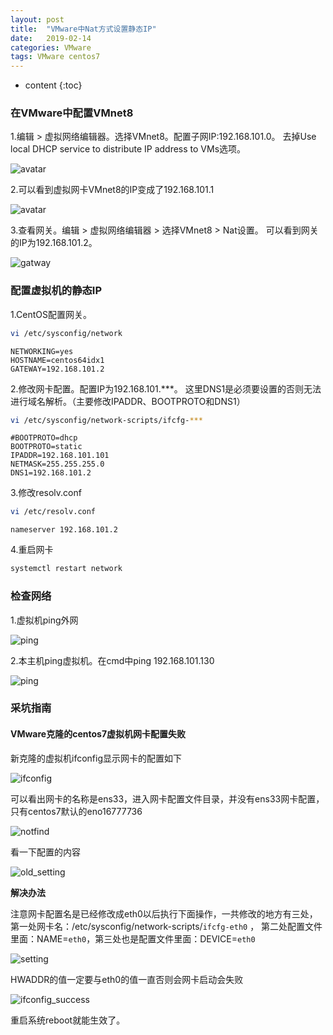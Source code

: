 ```yaml
---
layout: post
title:  "VMware中Nat方式设置静态IP"
date:   2019-02-14
categories: VMware
tags: VMware centos7
---
```


* content
{:toc}



### 在VMware中配置VMnet8

1.编辑 > 虚拟网络编辑器。选择VMnet8。配置子网IP:192.168.101.0。
去掉Use local DHCP service to distribute IP address to VMs选项。

![avatar](../img/2019-2-14-VWMare/edit_vmnet8.png)


2.可以看到虚拟网卡VMnet8的IP变成了192.168.101.1

![avatar](../img/2019-2-14-VWMare/vwnet8_ip.png)

3.查看网关。编辑 > 虚拟网络编辑器 > 选择VMnet8 > Nat设置。
可以看到网关的IP为192.168.101.2。

![gatway](../img/2019-2-14-VWMare/vwnet8_gatway.png)


### 配置虚拟机的静态IP

1.CentOS配置网关。
```bash
vi /etc/sysconfig/network
```

```text
NETWORKING=yes
HOSTNAME=centos64idx1
GATEWAY=192.168.101.2
```

2.修改网卡配置。配置IP为192.168.101.***。
这里DNS1是必须要设置的否则无法进行域名解析。（主要修改IPADDR、BOOTPROTO和DNS1）

```bash
vi /etc/sysconfig/network-scripts/ifcfg-***
```

```text
#BOOTPROTO=dhcp
BOOTPROTO=static
IPADDR=192.168.101.101
NETMASK=255.255.255.0
DNS1=192.168.101.2
```
3.修改resolv.conf
```bash
vi /etc/resolv.conf
```
```text
nameserver 192.168.101.2
```
4.重启网卡
```bash
systemctl restart network
```
### 检查网络

1.虚拟机ping外网

![ping](../img/2019-2-14-VWMare/vm_ping_baidu.png)

2.本主机ping虚拟机。在cmd中ping 192.168.101.130

![ping](../img/2019-2-14-VWMare/host_ping_vm.png)

### 采坑指南

#### VMware克隆的centos7虚拟机网卡配置失败

新克隆的虚拟机ifconfig显示网卡的配置如下

![ifconfig](../img/2019-2-14-VWMare/ifconfig_faild.png)

可以看出网卡的名称是ens33，进入网卡配置文件目录，并没有ens33网卡配置，只有centos7默认的eno16777736

![notfind](../img/2019-2-14-VWMare/network_notfind.png)

看一下配置的内容

![old_setting](../img/2019-2-14-VWMare/network_setting_old.png)


**解决办法**

注意网卡配置名是已经修改成eth0以后执行下面操作，一共修改的地方有三处，
第一处网卡名：/etc/sysconfig/network-scripts/`ifcfg-eth0` ，
第二处配置文件里面：NAME=`eth0`，第三处也是配置文件里面：DEVICE=`eth0`

![setting](../img/2019-2-14-VWMare/network_setting.png)

HWADDR的值一定要与eth0的值一直否则会网卡启动会失败

![ifconfig_success](../img/2019-2-14-VWMare/ifconfig_success.png)

重启系统reboot就能生效了。
